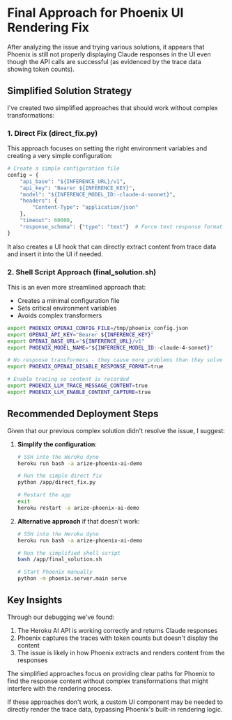 # Final Approach for Phoenix UI Rendering Fix

After analyzing the issue and trying various solutions, it appears that Phoenix is still not properly displaying Claude responses in the UI even though the API calls are successful (as evidenced by the trace data showing token counts).

## Simplified Solution Strategy

I've created two simplified approaches that should work without complex transformations:

### 1. Direct Fix (direct_fix.py)

This approach focuses on setting the right environment variables and creating a very simple configuration:

```python
# Create a simple configuration file
config = {
    "api_base": "${INFERENCE_URL}/v1",
    "api_key": "Bearer ${INFERENCE_KEY}",
    "model": "${INFERENCE_MODEL_ID:-claude-4-sonnet}",
    "headers": {
        "Content-Type": "application/json"
    },
    "timeout": 60000,
    "response_schema": {"type": "text"}  # Force text response format
}
```

It also creates a UI hook that can directly extract content from trace data and insert it into the UI if needed.

### 2. Shell Script Approach (final_solution.sh)

This is an even more streamlined approach that:
- Creates a minimal configuration file
- Sets critical environment variables
- Avoids complex transformers

```bash
export PHOENIX_OPENAI_CONFIG_FILE=/tmp/phoenix_config.json
export OPENAI_API_KEY="Bearer ${INFERENCE_KEY}"
export OPENAI_BASE_URL="${INFERENCE_URL}/v1"
export PHOENIX_MODEL_NAME="${INFERENCE_MODEL_ID:-claude-4-sonnet}"

# No response transformers - they cause more problems than they solve
export PHOENIX_OPENAI_DISABLE_RESPONSE_FORMAT=true

# Enable tracing so content is recorded
export PHOENIX_LLM_TRACE_MESSAGE_CONTENT=true
export PHOENIX_LLM_ENABLE_CONTENT_CAPTURE=true
```

## Recommended Deployment Steps

Given that our previous complex solution didn't resolve the issue, I suggest:

1. **Simplify the configuration**:
   ```bash
   # SSH into the Heroku dyno
   heroku run bash -a arize-phoenix-ai-demo
   
   # Run the simple direct fix
   python /app/direct_fix.py
   
   # Restart the app
   exit
   heroku restart -a arize-phoenix-ai-demo
   ```

2. **Alternative approach** if that doesn't work:
   ```bash
   # SSH into the Heroku dyno
   heroku run bash -a arize-phoenix-ai-demo
   
   # Run the simplified shell script
   bash /app/final_solution.sh
   
   # Start Phoenix manually
   python -m phoenix.server.main serve
   ```

## Key Insights

Through our debugging we've found:
1. The Heroku AI API is working correctly and returns Claude responses
2. Phoenix captures the traces with token counts but doesn't display the content
3. The issue is likely in how Phoenix extracts and renders content from the responses

The simplified approaches focus on providing clear paths for Phoenix to find the response content without complex transformations that might interfere with the rendering process.

If these approaches don't work, a custom UI component may be needed to directly render the trace data, bypassing Phoenix's built-in rendering logic.